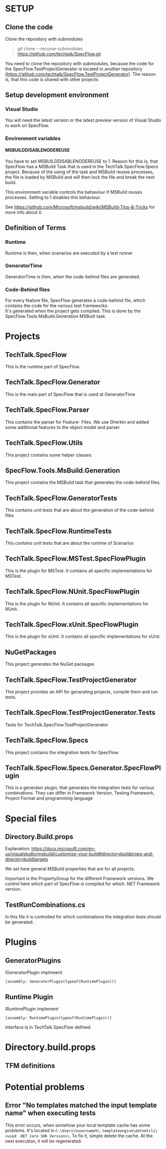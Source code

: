 # SETUP

## Clone the code

Clone the repository with submodules

> git clone --recurse-submodules https://github.com/techtalk/SpecFlow.git

You need to clone the repository with submodules, because the code for the SpecFlow.TestProjectGenerator is located in another repository (https://github.com/techtalk/SpecFlow.TestProjectGenerator). The reason is, that this code is shared with other projects


## Setup development environment

### Visual Studio

You will need the latest version or the latest preview version of Visual Studio to work on SpecFlow.

### Environment variables

#### MSBUILDDISABLENODEREUSE

You have to set MSBUILDDISABLENODEREUSE to 1.
Reason for this is, that SpecFlow has a MSBuild Task that is used in the TechTalk.SpecFlow.Specs project. Because of the using of the task and MSBuild reuses processes, the file is loaded by MSBuild and will then lock the file and break the next build.

This environment variable controls the behaviour if MSBuild reuses processes. Setting to 1 disables this behaviour.

See https://github.com/Microsoft/msbuild/wiki/MSBuild-Tips-&-Tricks for more info about it.


## Definition of Terms

### Runtime
Runtime is then, when scenarios are executed by a test runner

### GeneratorTime
GeneratorTime is then, when the code-behind files are generated. 

### Code-Behind files
For every feature file, SpecFlow generates a code-behind file, which contains the code for the various test frameworks.  
It's generated when the project gets compiled. This is done by the SpecFlow.Tools.MsBuild.Generation MSBuilt task.

# Projects

## TechTalk.SpecFlow
This is the runtime part of SpecFlow.

## TechTalk.SpecFlow.Generator
This is the main part of SpecFlow that is used at GeneratorTime

## TechTalk.SpecFlow.Parser
This contains the parser for Feature- Files. We use Gherkin and added some additional features to the object model and parser.

## TechTalk.SpecFlow.Utils
This project contains some helper classes.

## SpecFlow.Tools.MsBuild.Generation
This project contains the MSBuild task that generates the code-behind files.

## TechTalk.SpecFlow.GeneratorTests
This contains unit tests that are about the generation of the code-behind files

## TechTalk.SpecFlow.RuntimeTests
This contains unit tests that are about the runtime of Scenarios

## TechTalk.SpecFlow.MSTest.SpecFlowPlugin
This is the plugin for MSTest. It contains all specific implementations for MSTest.

## TechTalk.SpecFlow.NUnit.SpecFlowPlugin
This is the plugin for NUnit. It contains all specific implementations for NUnit.

## TechTalk.SpecFlow.xUnit.SpecFlowPlugin
This is the plugin for xUnit. It contains all specific implementations for xUnit.

## NuGetPackages
This project generates the NuGet packages

## TechTalk.SpecFlow.TestProjectGenerator
This project provides an API for generating projects, compile them and run tests.

## TechTalk.SpecFlow.TestProjectGenerator.Tests
Tests for TechTalk.SpecFlow.TestProjectGenerator

## TechTalk.SpecFlow.Specs
This project contains the integration tests for SpecFlow

## TechTalk.SpecFlow.Specs.Generator.SpecFlowPlugin
This is a generator plugin, that generates the integration tests for various combinations.
They can differ in Framework Version, Testing Framework, Project Format and programming language


# Special files

## Directory.Build.props

Explanation: https://docs.microsoft.com/en-us/visualstudio/msbuild/customize-your-build#directorybuildprops-and-directorybuildtargets

We set here general MSBuild properties that are for all projects.

Important is the PropertyGroup for the different Framework versions. We control here which part of SpecFlow is compiled for which .NET Framework version.

## TestRunCombinations.cs

In this file it is controlled for which combinations the integration tests should be generated.


# Plugins

## GeneratorPlugins

IGeneratorPlugin implmeent

`[assembly: GeneratorPlugin(typeof(RuntimePlugin))]`

## Runtime Plugin

IRuntimePlugin implement

`[assembly: RuntimePlugin(typeof(RuntimePlugin))]`


Interface is in TechTalk.SpecFlow defined


# Directory.build.props

## TFM definitions


# Potential problems

## Error "No templates matched the input template name" when executing tests

This error occurs, when somehow your local template cache has some problems. It's located in `C:\Users\%username%\.templateengine\dotnetcli\<used .NET Core SDK Version>\`.
To fix it, simple delete the cache. At the next execution, it will be regenerated.
